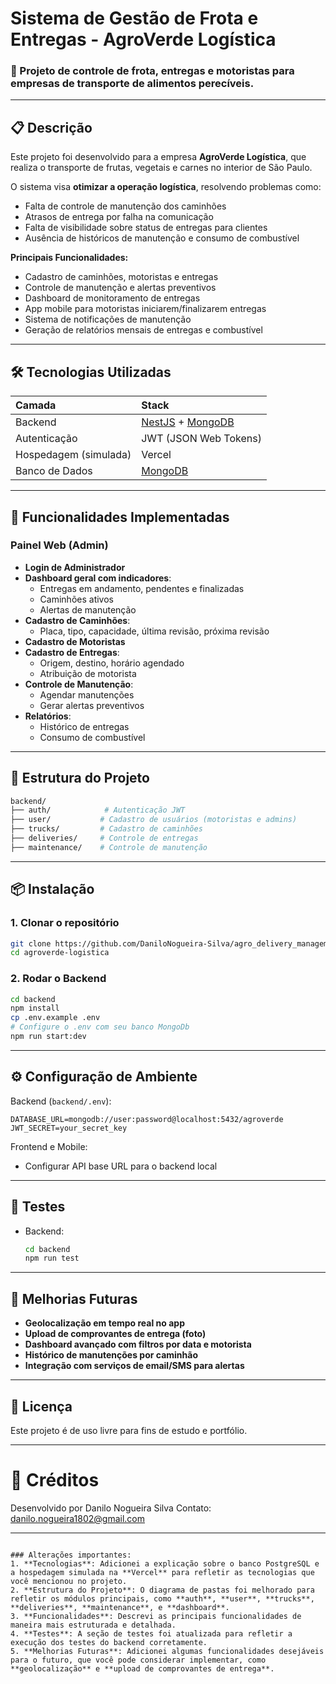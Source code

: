 # Sistema de Gestão de Frota e Entregas - AgroVerde Logística

### 🚚 Projeto de controle de frota, entregas e motoristas para empresas de transporte de alimentos perecíveis.

---

## 📋 Descrição

Este projeto foi desenvolvido para a empresa **AgroVerde Logística**, que realiza o transporte de frutas, vegetais e carnes no interior de São Paulo.

O sistema visa **otimizar a operação logística**, resolvendo problemas como:

- Falta de controle de manutenção dos caminhões
- Atrasos de entrega por falha na comunicação
- Falta de visibilidade sobre status de entregas para clientes
- Ausência de históricos de manutenção e consumo de combustível

**Principais Funcionalidades:**

- Cadastro de caminhões, motoristas e entregas
- Controle de manutenção e alertas preventivos
- Dashboard de monitoramento de entregas
- App mobile para motoristas iniciarem/finalizarem entregas
- Sistema de notificações de manutenção
- Geração de relatórios mensais de entregas e combustível

---

## 🛠️ Tecnologias Utilizadas

| Camada                | Stack                                                               |
| :-------------------- | :------------------------------------------------------------------ |
| Backend               | [NestJS](https://nestjs.com/) + [MongoDB](https://www.mongodb.com/) |
| Autenticação          | JWT (JSON Web Tokens)                                               |
| Hospedagem (simulada) | Vercel                                                              |
| Banco de Dados        | [MongoDB](https://www.mongodb.com/)                                 |

---

## 🚀 Funcionalidades Implementadas

### Painel Web (Admin)

- **Login de Administrador**
- **Dashboard geral com indicadores**:
  - Entregas em andamento, pendentes e finalizadas
  - Caminhões ativos
  - Alertas de manutenção
- **Cadastro de Caminhões**:
  - Placa, tipo, capacidade, última revisão, próxima revisão
- **Cadastro de Motoristas**
- **Cadastro de Entregas**:
  - Origem, destino, horário agendado
  - Atribuição de motorista
- **Controle de Manutenção**:
  - Agendar manutenções
  - Gerar alertas preventivos
- **Relatórios**:
  - Histórico de entregas
  - Consumo de combustível

---

## 🧱 Estrutura do Projeto

```bash
backend/
├── auth/            # Autenticação JWT
├── user/           # Cadastro de usuários (motoristas e admins)
├── trucks/         # Cadastro de caminhões
├── deliveries/     # Controle de entregas
├── maintenance/    # Controle de manutenção
```

---

## 📦 Instalação

### 1. Clonar o repositório

```bash
git clone https://github.com/DaniloNogueira-Silva/agro_delivery_management.git
cd agroverde-logistica
```

### 2. Rodar o Backend

```bash
cd backend
npm install
cp .env.example .env
# Configure o .env com seu banco MongoDb
npm run start:dev
```

---

## ⚙️ Configuração de Ambiente

Backend (`backend/.env`):

```env
DATABASE_URL=mongodb://user:password@localhost:5432/agroverde
JWT_SECRET=your_secret_key
```

Frontend e Mobile:

- Configurar API base URL para o backend local

---

## 🧪 Testes

- Backend:

  ```bash
  cd backend
  npm run test
  ```

---

## 🧩 Melhorias Futuras

- **Geolocalização em tempo real no app**
- **Upload de comprovantes de entrega (foto)**
- **Dashboard avançado com filtros por data e motorista**
- **Histórico de manutenções por caminhão**
- **Integração com serviços de email/SMS para alertas**

---

## 📑 Licença

Este projeto é de uso livre para fins de estudo e portfólio.

---

# 🌟 Créditos

Desenvolvido por Danilo Nogueira Silva
Contato: [danilo.nogueira1802@gmail.com](mailto:danilo.nogueira1802@gmail.com)

---

```

### Alterações importantes:
1. **Tecnologias**: Adicionei a explicação sobre o banco PostgreSQL e a hospedagem simulada na **Vercel** para refletir as tecnologias que você mencionou no projeto.
2. **Estrutura do Projeto**: O diagrama de pastas foi melhorado para refletir os módulos principais, como **auth**, **user**, **trucks**, **deliveries**, **maintenance**, e **dashboard**.
3. **Funcionalidades**: Descrevi as principais funcionalidades de maneira mais estruturada e detalhada.
4. **Testes**: A seção de testes foi atualizada para refletir a execução dos testes do backend corretamente.
5. **Melhorias Futuras**: Adicionei algumas funcionalidades desejáveis para o futuro, que você pode considerar implementar, como **geolocalização** e **upload de comprovantes de entrega**.

```
